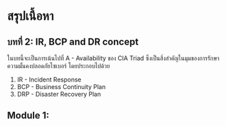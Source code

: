 # สรุปเนื้อหา
## บทที่ 2: IR, BCP and DR concept

ในบทนี้จะเป็นการเน้นไปที่ A - Availability ของ CIA Triad ซึ่งเป็นสิ่งสำคัญในมุมของการรักษาความมั้นคงปลอดภัยไซเบอร์ โดยประกอบไปด้วย
1. IR - Incident Response 
2. BCP - Business Continuity Plan
3. DRP - Disaster Recovery Plan

## Module 1:  